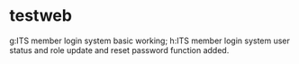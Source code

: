 # testweb
g:ITS member login system basic working;
h:ITS member login system user status and role update and reset password function added.
